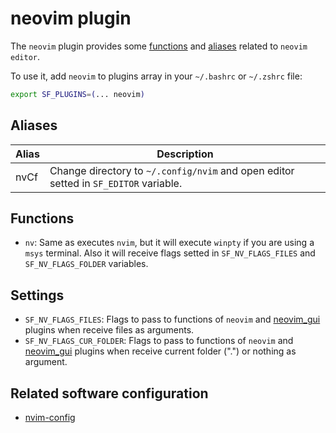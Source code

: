 # neovim plugin

The `neovim` plugin provides some [functions](#functions) and [aliases](#aliases) related to `neovim editor`.

To use it, add `neovim` to plugins array in your `~/.bashrc` or `~/.zshrc` file:

```sh
export SF_PLUGINS=(... neovim)
```

## Aliases

| Alias | Description                                                                          |
| ----- | ------------------------------------------------------------------------------------ |
| nvCf  | Change directory to `~/.config/nvim` and open editor setted in `SF_EDITOR` variable. |

## Functions

- `nv`: Same as executes `nvim`, but it will execute `winpty` if you are using a `msys` terminal. Also it will receive flags setted in `SF_NV_FLAGS_FILES` and `SF_NV_FLAGS_FOLDER` variables.

## Settings

- `SF_NV_FLAGS_FILES`: Flags to pass to functions of `neovim` and [neovim_gui](/plugins/neovim_gui/) plugins when receive files as arguments.
- `SF_NV_FLAGS_CUR_FOLDER`: Flags to pass to functions of `neovim` and [neovim_gui](/plugins/neovim_gui/) plugins when receive current folder (".") or nothing as argument.

## Related software configuration

- [nvim-config](https://github.com/Hdoc1509/nvim-config)
